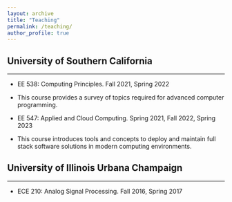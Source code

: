 ```yaml
---
layout: archive
title: "Teaching"
permalink: /teaching/
author_profile: true
---
```


## University of Southern California
___

* EE 538: Computing Principles. Fall 2021, Spring 2022

- This course provides a survey of topics required for advanced computer programming.

* EE 547: Applied and Cloud Computing. Spring 2021, Fall 2022, Spring 2023

- This course introduces tools and concepts to deploy and maintain full stack software solutions in modern
computing environments.


## University of Illinois Urbana Champaign
___

* ECE 210: Analog Signal Processing. Fall 2016, Spring 2017




<!-- {% include base_path %}

{% for post in site.teaching reversed %}
  {% include archive-single.html %}
{% endfor %} -->
